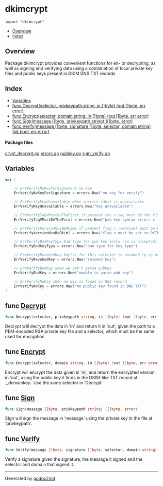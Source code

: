 

# dkimcrypt
`import "dkimcrypt"`

* [Overview](#pkg-overview)
* [Index](#pkg-index)

## <a name="pkg-overview">Overview</a>
Package dkimcrypt provides convenient functions for en- or decrypting, as
well as signing and verifying data using a combination of local private key
files and public keys present in DKIM DNS TXT records




## <a name="pkg-index">Index</a>
* [Variables](#pkg-variables)
* [func Decrypt(selector, privkeypath string, in []byte) (out []byte, err error)](#Decrypt)
* [func Encrypt(selector, domain string, in []byte) (out []byte, err error)](#Encrypt)
* [func Sign(message []byte, privkeypath string) ([]byte, error)](#Sign)
* [func Verify(message []byte, signature []byte, selector, domain string) (ok bool, err error)](#Verify)


#### <a name="pkg-files">Package files</a>
[crypt_decrypt.go](/src/dkimcrypt/crypt_decrypt.go) [errors.go](/src/dkimcrypt/errors.go) [pubkey.go](/src/dkimcrypt/pubkey.go) [sign_verify.go](/src/dkimcrypt/sign_verify.go) 



## <a name="pkg-variables">Variables</a>
``` go
var (

    // ErrVerifyNoKeyForSignature no key
    ErrVerifyNoKeyForSignature = errors.New("no key for verify")

    // ErrVerifyKeyUnavailable when service (dns) is anavailable
    ErrVerifyKeyUnavailable = errors.New("key unavailable")

    // ErrVerifyTagVMustBeTheFirst if present the v tag must be the firts in the record
    ErrVerifyTagVMustBeTheFirst = errors.New("pub key syntax error: v tag must be the first")

    // ErrVerifyVersionMusBeDkim1 if présent flag v (version) must be DKIM1
    ErrVerifyVersionMusBeDkim1 = errors.New("flag v must be set to DKIM1")

    // ErrVerifyBadKeyType bad type for pub key (only rsa is accepted)
    ErrVerifyBadKeyType = errors.New("bad type for key type")

    // ErrVerifyRevokedKey key(s) for this selector is revoked (p is empty)
    ErrVerifyRevokedKey = errors.New("revoked key")

    // ErrVerifyBadKey when we can't parse pubkey
    ErrVerifyBadKey = errors.New("unable to parse pub key")

    // ErrVerifyNoKey when no key is found on DNS record
    ErrVerifyNoKey = errors.New("no public key found in DNS TXT")
)
```


## <a name="Decrypt">func</a> [Decrypt](/src/target/crypt_decrypt.go?s=306:383#L5)
``` go
func Decrypt(selector, privkeypath string, in []byte) (out []byte, err error)
```
Decrypt will decrypt the data in 'in' and return it in 'out', given the path to a PEM-encoded
RSA private key file and a selector, which must be the same used for encryption



## <a name="Encrypt">func</a> [Encrypt](/src/target/crypt_decrypt.go?s=1404:1476#L39)
``` go
func Encrypt(selector, domain string, in []byte) (out []byte, err error)
```
Encrypt will encrypt the data given in 'in', and return the encrypted
version in 'out', using the public key it finds in the DKIM-like TXT record
at <selector>._domainkey.<domain>. Use the same selector in 'Decrypt'



## <a name="Sign">func</a> [Sign](/src/target/sign_verify.go?s=236:297#L6)
``` go
func Sign(message []byte, privkeypath string) ([]byte, error)
```
SIgn will sign the message in 'message' using the private key in the file at 'privkeypath'.



## <a name="Verify">func</a> [Verify](/src/target/sign_verify.go?s=1400:1491#L49)
``` go
func Verify(message []byte, signature []byte, selector, domain string) (ok bool, err error)
```
Verify a signature given the signature, the message it signed and the selector and domain that signed it.








- - -
Generated by [godoc2md](http://godoc.org/github.com/davecheney/godoc2md)
